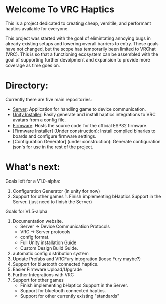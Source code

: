 # Welcome To VRC Haptics
This is a project dedicated to creating cheap, versitile, and performant haptics available for everyone.

This project was started with the goal of elimintating annoying bugs in already existing setups and lowering overall barriers to entry. These goals have not changed, but the scope has temporarily been limited to VRChat (VRC). This is so that a functioning ecosystem can be assembled with the goal of supporting further devolpment and expansion to provide more coverage as time goes on.

# Directory:
Currently there are five main repositories:
 - [Server](https://github.com/VRC-Haptics/VRCH-GUI): Application for handling game to device communication.
 - [Unity Installer](https://vrc-haptics.github.io/Unity-Haptics-Installer/): Easily generate and install haptics integrations to VRC avatars from a config file.
 - [Firmware](https://github.com/VRC-Haptics/VRCH-Firmware): Hosts the source code for the official ESP32 firmware.
 - [Firmware Installer] (Under construction): Install compiled binaries to boards and configure firmware settings.
 - [Configuration Generator] (under construction): Generate configuration json's for use in the rest of the project.

# What's next:
Goals left for a V1.0-alpha:
 1. Configuration Generator (in unity for now)
 2.  Support for other games
    1. Finish implementing bHaptics Support in the Server. (just need to finish the Server)

Goals for V1.5-alpha
 1. Documentation website.
     - Server -> Device Communication Protocols
     - VRC -> Server protocols
     - config format.
     - Full Unity installation Guide
     - Custom Design Build Guide.
 1. automatic config distribution system
 1. Update Prefabs and VRCFury integration (loose Fury maybe?)
 2. Support for bluetooth connected haptics.
 1. Easier Firmware Upload/Upgrade
 1. Further Integrations with VRC
 1. Support for other games
    - Finish implementing bHaptics Support in the Server.
    - Support for bluetooth connected haptics.
    - Support for other currently existing "standards" 


